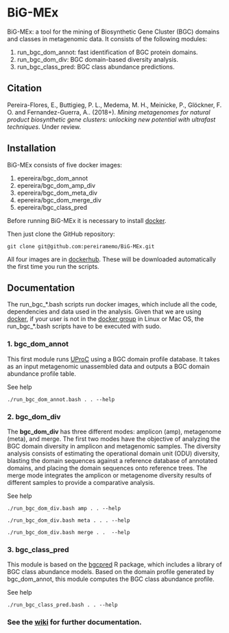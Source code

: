 # BiG-MEx
BiG-MEx: a tool for the mining of Biosynthetic Gene Cluster (BGC) domains and classes in metagenomic data. It consists of the following modules:
1. run_bgc_dom_annot: fast identification of BGC protein domains.  
2. run_bgc_dom_div: BGC domain-based diversity analysis.  
3. run_bgc_class_pred: BGC class abundance predictions.  

## Citation
Pereira-Flores, E., Buttigieg, P. L., Medema, M. H., Meinicke, P., Glöckner, F. O. and Fernandez-Guerra, A.. (2018+). _Mining metagenomes for natural product biosynthetic gene clusters: unlocking new potential with ultrafast techniques_. Under review.

## Installation
BiG-MEx consists of five docker images: 
1. epereira/bgc_dom_annot  
2. epereira/bgc_dom_amp_div  
3. epereira/bgc_dom_meta_div  
4. epereira/bgc_dom_merge_div  
5. epereira/bgc_class_pred  

Before running BiG-MEx it is necessary to install [docker](https://www.docker.com/).

Then just clone the GitHub repository:
```
git clone git@github.com:pereiramemo/BiG-MEx.git
```

All four images are in [dockerhub](https://hub.docker.com/). These will be downloaded automatically the first time you run the scripts.

## Documentation

The run_bgc_\*.bash scripts run docker images, which include all the code, dependencies and data used in the analysis. Given that we are using [docker](https://www.docker.com/), if your user is not in the [docker group](https://docs.docker.com/engine/installation/linux/linux-postinstall/#manage-docker-as-a-non-root-user) in Linux or Mac OS, the run_bgc_\*.bash scripts have to be executed with sudo.

### 1. bgc_dom_annot
This first module runs [UProC](http://uproc.gobics.de/) using a BGC domain profile database. It takes as an input metagenomic unassembled data and outputs a BGC domain abundance profile table.

See help
```
./run_bgc_dom_annot.bash . . --help
```

### 2. bgc_dom_div

The **bgc_dom_div** has three different modes: amplicon (amp), metagenome (meta), and merge. The first two modes have the objective of analyzing the BGC domain diversity in amplicon and metagenomic samples. The diversity analysis consists of estimating the operational domain unit (ODU) diversity, blasting the domain sequences against a reference database of annotated domains, and placing the domain sequences onto reference trees.
The merge mode integrates the amplicon or metagenome diversity results of different samples to provide a comparative analysis.

See help
```
./run_bgc_dom_div.bash amp . . --help

./run_bgc_dom_div.bash meta . . . --help

./run_bgc_dom_div.bash merge . .  --help
```

### 3. bgc_class_pred
This module is based on the [bgcpred](https://github.com/pereiramemo/bgcpred) R package, which includes a library of BGC class abundance models. Based on the domain profile generated by bgc_dom_annot, this module computes the BGC class abundance profile.

See help
```
./run_bgc_class_pred.bash . . --help
```

### See the [wiki](https://github.com/pereiramemo/BiG-MEx/wiki) for further documentation.
